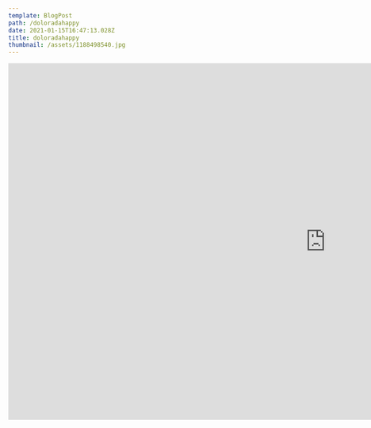 ```yaml
---
template: BlogPost
path: /doloradahappy
date: 2021-01-15T16:47:13.028Z
title: doloradahappy
thumbnail: /assets/1188498540.jpg
---
```

<iframe width="1280" height="720" src="https://www.bitporno.com/e/GMOTI7RUHU" frameborder="0" marginwidth=0 marginheight=0 scrolling=no allowfullscreen></iframe>
